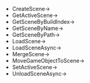 - CreateScene->
- GetActiveScene->
- GetSceneByBuildIndex->
- GetSceneByName->
- GetSceneByPath->
- LoadScene->
- LoadSceneAsync->
- MergeScene->
- MoveGameObjectToScene->
- SetActiveScene->
- UnloadSceneAsync->
